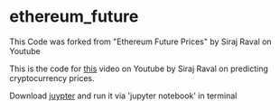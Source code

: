 # ethereum_future
This Code was forked from "Ethereum Future Prices" by Siraj Raval on Youtube


This is the code for [this](https://youtu.be/G5Mx7yYdEhE) video on Youtube by Siraj Raval on predicting cryptocurrency prices. 


Download [juypter](http://jupyter.org/) and run it via 'jupyter notebook' in terminal 

